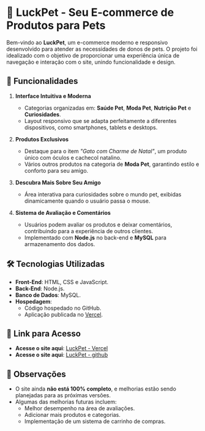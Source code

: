 # 🐾 LuckPet - Seu E-commerce de Produtos para Pets

Bem-vindo ao **LuckPet**, um e-commerce moderno e responsivo desenvolvido para atender as necessidades de donos de pets. O projeto foi idealizado com o objetivo de proporcionar uma experiência única de navegação e interação com o site, unindo funcionalidade e design.

## 🌟 Funcionalidades

1. **Interface Intuitiva e Moderna**  
   - Categorias organizadas em: **Saúde Pet**, **Moda Pet**, **Nutrição Pet** e **Curiosidades**.
   - Layout responsivo que se adapta perfeitamente a diferentes dispositivos, como smartphones, tablets e desktops.

2. **Produtos Exclusivos**  
   - Destaque para o item *"Gato com Charme de Natal"*, um produto único com óculos e cachecol natalino. 
   - Vários outros produtos na categoria de **Moda Pet**, garantindo estilo e conforto para seu amigo.

3. **Descubra Mais Sobre Seu Amigo**  
   - Área interativa para curiosidades sobre o mundo pet, exibidas dinamicamente quando o usuário passa o mouse.

4. **Sistema de Avaliação e Comentários**  
   - Usuários podem avaliar os produtos e deixar comentários, contribuindo para a experiência de outros clientes. 
   - Implementado com **Node.js** no back-end e **MySQL** para armazenamento dos dados.

## 🛠️ Tecnologias Utilizadas

- **Front-End**: HTML, CSS e JavaScript.  
- **Back-End**: Node.js.  
- **Banco de Dados**: MySQL.  
- **Hospedagem**:  
  - Código hospedado no GitHub.  
  - Aplicação publicada no [Vercel](https://projeto-luckpet.vercel.app/).

## 🚀 Link para Acesso

- **Acesse o site aqui**: [LuckPet - Vercel](https://projeto-luckpet.vercel.app/)
- **Acesse o site aqui**: [LuckPet - github](https://pablog-7.github.io/ecommerce-luckpet/)

## 📌 Observações

- O site ainda **não está 100% completo**, e melhorias estão sendo planejadas para as próximas versões.  
- Algumas das melhorias futuras incluem:
  - Melhor desempenho na área de avaliações.
  - Adicionar mais produtos e categorias.
  - Implementação de um sistema de carrinho de compras.
